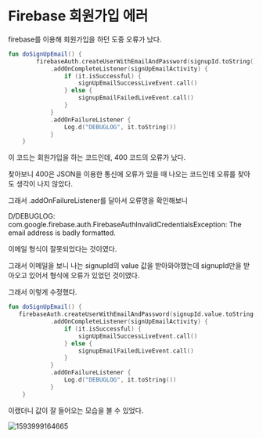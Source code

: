# Firebase 회원가입 에러



firebase를 이용해 회원가입을 하던 도중 오류가 났다.

```kotlin
fun doSignUpEmail() {
        firebaseAuth.createUserWithEmailAndPassword(signupId.toString(),signupPw.toString())
            .addOnCompleteListener(signUpEmailActivity) {
                if (it.isSuccessful) {
                    signUpEmailSuccessLiveEvent.call()
                } else {
                    signupEmailFailedLiveEvent.call()
                }
            }
            .addOnFailureListener {
                Log.d("DEBUGLOG", it.toString())
            }
    }
```

이 코드는 회원가입을 하는 코드인데, 400 코드의 오류가 났다.

찾아보니 400은 JSON을 이용한 통신에 오류가 있을 때 나오는 코드인데 오류를 찾아도 생각이 나지 않았다.

그래서 .addOnFailureListener를 달아서 오류명을 확인해보니

D/DEBUGLOG: com.google.firebase.auth.FirebaseAuthInvalidCredentialsException: The email address is badly formatted.

이메일 형식이 잘못되었다는 것이였다.

그래서 이메일을 보니 나는 signupId의 value 값을 받아와야했는데 signupId만을 받아오고 있어서 형식에 오류가 있었던 것이였다.

그래서 이렇게 수정했다.

```kotlin
fun doSignUpEmail() {
   firebaseAuth.createUserWithEmailAndPassword(signupId.value.toString(),signupPw.value.toString())
            .addOnCompleteListener(signUpEmailActivity) {
                if (it.isSuccessful) {
                    signUpEmailSuccessLiveEvent.call()
                } else {
                    signupEmailFailedLiveEvent.call()
                }
            }
            .addOnFailureListener {
                Log.d("DEBUGLOG", it.toString())
            }
    }
```

이랬더니 값이 잘 들어오는 모습을 볼 수 있었다.

![1593999164665](C:\Users\user\AppData\Roaming\Typora\typora-user-images\1593999164665.png)